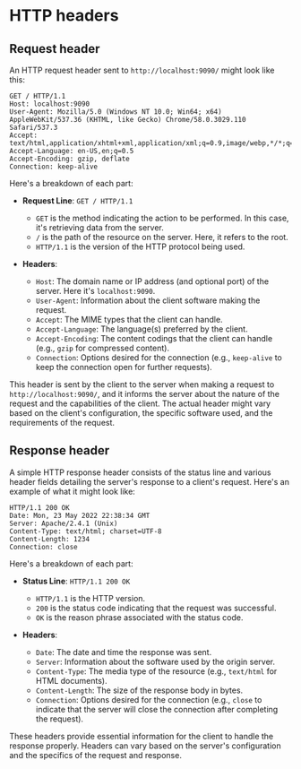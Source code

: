 # HTTP headers

## Request header

An HTTP request header sent to `http://localhost:9090/` might look like this:

```
GET / HTTP/1.1
Host: localhost:9090
User-Agent: Mozilla/5.0 (Windows NT 10.0; Win64; x64) AppleWebKit/537.36 (KHTML, like Gecko) Chrome/58.0.3029.110 Safari/537.3
Accept: text/html,application/xhtml+xml,application/xml;q=0.9,image/webp,*/*;q=0.8
Accept-Language: en-US,en;q=0.5
Accept-Encoding: gzip, deflate
Connection: keep-alive
```

Here's a breakdown of each part:

- **Request Line**: `GET / HTTP/1.1`
  - `GET` is the method indicating the action to be performed. In this case, it's retrieving data from the server.
  - `/` is the path of the resource on the server. Here, it refers to the root.
  - `HTTP/1.1` is the version of the HTTP protocol being used.

- **Headers**:
  - `Host`: The domain name or IP address (and optional port) of the server. Here it's `localhost:9090`.
  - `User-Agent`: Information about the client software making the request.
  - `Accept`: The MIME types that the client can handle.
  - `Accept-Language`: The language(s) preferred by the client.
  - `Accept-Encoding`: The content codings that the client can handle (e.g., `gzip` for compressed content).
  - `Connection`: Options desired for the connection (e.g., `keep-alive` to keep the connection open for further requests).

This header is sent by the client to the server when making a request to `http://localhost:9090/`, and it informs the server about the nature of the request and the capabilities of the client. The actual header might vary based on the client's configuration, the specific software used, and the requirements of the request.

## Response header

A simple HTTP response header consists of the status line and various header fields detailing the server's response to a client's request. Here's an example of what it might look like:

```
HTTP/1.1 200 OK
Date: Mon, 23 May 2022 22:38:34 GMT
Server: Apache/2.4.1 (Unix)
Content-Type: text/html; charset=UTF-8
Content-Length: 1234
Connection: close
```

Here's a breakdown of each part:

- **Status Line**: `HTTP/1.1 200 OK`
  - `HTTP/1.1` is the HTTP version.
  - `200` is the status code indicating that the request was successful.
  - `OK` is the reason phrase associated with the status code.

- **Headers**:
  - `Date`: The date and time the response was sent.
  - `Server`: Information about the software used by the origin server.
  - `Content-Type`: The media type of the resource (e.g., `text/html` for HTML documents).
  - `Content-Length`: The size of the response body in bytes.
  - `Connection`: Options desired for the connection (e.g., `close` to indicate that the server will close the connection after completing the request).

These headers provide essential information for the client to handle the response properly. Headers can vary based on the server's configuration and the specifics of the request and response.
